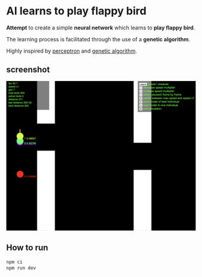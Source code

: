 # AI learns to play flappy bird

**Attempt** to create a simple **neural network** which learns to **play flappy bird**.

The learning process is facilitated through the use of a **genetic algorithm**.

Highly inspired by [perceptron](https://natureofcode.com/neural-networks/#the-perceptron) and [genetic algorithm](https://natureofcode.com/genetic-algorithms/#coding-the-genetic-algorithm).

## screenshot
![alt text](screenshot.png)

## How to run
```shell
npm ci
npm run dev
```